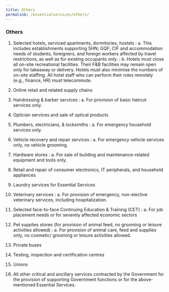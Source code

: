 ```yaml
---
title: Others
permalink: /essentialservices/others/
---
```


### **Others**

1. Selected hotels, serviced apartments, dormitories, hostels
: a. This includes establishments supporting SHN; GQF; CIF and accommodation needs of students, foreigners, and foreign workers affected by travel restrictions, as well as for existing occupants only.
: b. Hotels must close all on-site recreational facilities. Their F&B facilities may remain open only for takeaway or delivery. Hotels must also minimise the numbers of on-site staffing. All hotel staff who can perform their roles remotely (e.g., finance, HR) must telecommute.



1. Online retail and related supply chains



1. Hairdressing & barber services
: a. For provision of basic haircut services only.



1. Optician services and sale of optical products



1. Plumbers, electricians, & locksmiths
: a. For emergency household services only.



1. Vehicle recovery and repair services
: a. For emergency vehicle services only, no vehicle grooming.



1. Hardware stores
: a. For sale of building and maintenance-related equipment and tools only.



1. Retail and repair of consumer electronics, IT peripherals, and household appliances



1. Laundry services for Essential Services



1. Veterinary services
: a. For provision of emergency, non-elective veterinary services, including hospitalization.



1. Selected face-to-face Continuing Education & Training (CET) 
: a. For job placement needs or for severely affected economic sectors



1. Pet supplies stores (for provision of animal feed, no grooming or leisure activities allowed)
: a. For provision of animal care, feed and supplies only, no cosmetic/ grooming or leisure activities allowed.



1. Private buses



1. Testing, inspection and certification centres



1. Unions



1. All other critical and ancillary services contracted by the Government for the provision of supporting Government functions or for the above-mentioned Essential Services.
